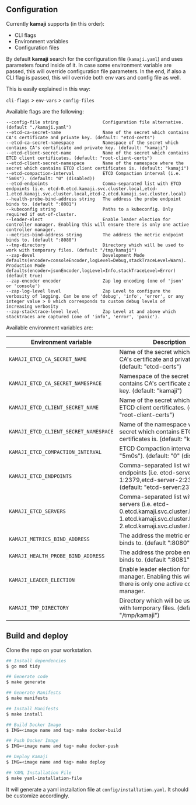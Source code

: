 ## Configuration

Currently **kamaji** supports (in this order):

* CLI flags
* Environment variables
* Configuration files

By default **kamaji** search for the configuration file (`kamaji.yaml`) and uses parameters found inside of it. In case some environment variable are passed, this will override configuration file parameters. In the end, if also a CLI flag is passed, this will override both env vars and config file as well.

This is easily explained in this way:

`cli-flags` > `env-vars` > `config-files`

Available flags are the following:

```
--config-file string                 Configuration file alternative. (default "./kamaji.yaml")
--etcd-ca-secret-name                Name of the secret which contains CA's certificate and private key. (default: "etcd-certs")
--etcd-ca-secret-namespace           Namespace of the secret which contains CA's certificate and private key. (default: "kamaji")
--etcd-client-secret-name            Name of the secret which contains ETCD client certificates. (default: "root-client-certs")
--etcd-client-secret-namespace       Name of the namespace where the secret which contains ETCD client certificates is. (default: "kamaji")
--etcd-compaction-interval           ETCD Compaction interval (i.e. "5m0s"). (default: "0" (disabled))
--etcd-endpoints                     Comma-separated list with ETCD endpoints (i.e. etcd-0.etcd.kamaji.svc.cluster.local,etcd-1.etcd.kamaji.svc.cluster.local,etcd-2.etcd.kamaji.svc.cluster.local)
--health-probe-bind-address string   The address the probe endpoint binds to. (default ":8081")
--kubeconfig string                  Paths to a kubeconfig. Only required if out-of-cluster.
--leader-elect                       Enable leader election for controller manager. Enabling this will ensure there is only one active controller manager.
--metrics-bind-address string        The address the metric endpoint binds to. (default ":8080")
--tmp-directory                      Directory which will be used to work with temporary files. (default "/tmp/kamaji")
--zap-devel                          Development Mode defaults(encoder=consoleEncoder,logLevel=Debug,stackTraceLevel=Warn). Production Mode defaults(encoder=jsonEncoder,logLevel=Info,stackTraceLevel=Error) (default true)
--zap-encoder encoder                Zap log encoding (one of 'json' or 'console')
--zap-log-level level                Zap Level to configure the verbosity of logging. Can be one of 'debug', 'info', 'error', or any integer value > 0 which corresponds to custom debug levels of increasing verbosity
--zap-stacktrace-level level         Zap Level at and above which stacktraces are captured (one of 'info', 'error', 'panic').
```

Available environment variables are:

| Environment variable               | Description                                                  |
| ---------------------------------- | ------------------------------------------------------------ |
| `KAMAJI_ETCD_CA_SECRET_NAME`      | Name of the secret which contains CA's certificate and private key. (default: "etcd-certs")  |
| `KAMAJI_ETCD_CA_SECRET_NAMESPACE`      | Namespace of the secret which contains CA's certificate and private key. (default: "kamaji")  |
| `KAMAJI_ETCD_CLIENT_SECRET_NAME`      | Name of the secret which contains ETCD client certificates. (default: "root-client-certs")  |
| `KAMAJI_ETCD_CLIENT_SECRET_NAMESPACE`      | Name of the namespace where the secret which contains ETCD client certificates is. (default: "kamaji")  |
| `KAMAJI_ETCD_COMPACTION_INTERVAL`      | ETCD Compaction interval (i.e. "5m0s"). (default: "0" (disabled))  |
| `KAMAJI_ETCD_ENDPOINTS`      | Comma-separated list with ETCD endpoints (i.e. etcd-server-1:2379,etcd-server-2:2379). (default: "etcd-server:2379")  |
| `KAMAJI_ETCD_SERVERS`      | Comma-separated list with ETCD servers (i.e. etcd-0.etcd.kamaji.svc.cluster.local,etcd-1.etcd.kamaji.svc.cluster.local,etcd-2.etcd.kamaji.svc.cluster.local)  |
| `KAMAJI_METRICS_BIND_ADDRESS`      | The address the metric endpoint binds to. (default ":8080")  |
| `KAMAJI_HEALTH_PROBE_BIND_ADDRESS` | The address the probe endpoint binds to. (default ":8081")   |
| `KAMAJI_LEADER_ELECTION`           | Enable leader election for controller manager. Enabling this will ensure there is only one active controller manager. |
| `KAMAJI_TMP_DIRECTORY`           | Directory which will be used to work with temporary files. (default "/tmp/kamaji") |


## Build and deploy
Clone the repo on your workstation.

```bash
## Install dependencies
$ go mod tidy

## Generate code
$ make generate

## Generate Manifests
$ make manifests

## Install Manifests
$ make install

## Build Docker Image
$ IMG=<image name and tag> make docker-build

## Push Docker Image
$ IMG=<image name and tag> make docker-push

## Deploy Kamaji
$ IMG=<image name and tag> make deploy

## YAML Installation File
$ make yaml-installation-file

```

It will generate a yaml installation file at `config/installation.yaml`. It should be customize accordingly.
